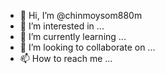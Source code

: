 - 👋 Hi, I’m @chinmoysom880m
- 👀 I’m interested in ...
- 🌱 I’m currently learning ...
- 💞️ I’m looking to collaborate on ...
- 📫 How to reach me ...

<!---
chinmoysom880m/chinmoysom880m is a ✨ special ✨ repository because its `README.md` (this file) appears on your GitHub profile.
You can click the Preview link to take a look at your changes.
--->
